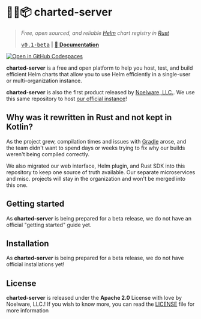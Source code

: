 # 🐻‍❄️📦 charted-server
> *Free, open sourced, and reliable [Helm](https://helm.sh) chart registry in [Rust](https://rustlang.org)*
>
> [<kbd>v0.1-beta</kbd>](https://github.com/charted-dev/charted/releases/0.1.0-beta) **|** [:scroll: **Documentation**](#)

[![Open in GitHub Codespaces](https://github.com/codespaces/badge.svg)](https://github.com/codespaces/new?hide_repo_select=true&ref=main&repo=469212491&machine=standardLinux32gb&devcontainer_path=.devcontainer%2Fdevcontainer.json&location=WestUs2)

**charted-server** is a free and open platform to help you host, test, and build efficient Helm charts that allow you to use Helm efficiently in a single-user or multi-organization instance.

**charted-server** is also the first product released by [Noelware, LLC.](https://noelware.org). We use this same repository to host
[our official instance](https://charts.noelware.org)!

## Why was it rewritten in Rust and not kept in Kotlin?
As the project grew, compilation times and issues with [Gradle](https://gradle.org) arose, and the team didn't want to spend days or weeks trying to fix why our builds weren't being compiled correctly.

We also migrated our web interface, Helm plugin, and Rust SDK into this repository to keep one source of truth available. Our separate microservices and misc. projects will stay in the organization and won't be merged into this one.

## Getting started
As **charted-server** is being prepared for a beta release, we do not have an official "getting started" guide yet.

## Installation
As **charted-server** is being prepared for a beta release, we do not have official installations yet!

## License
**charted-server** is released under the **Apache 2.0** License with love by Noelware, LLC.! If you wish to know more,
you can read the [LICENSE](./LICENSE) file for more information

